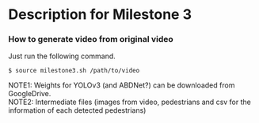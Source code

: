 # Description for Milestone 3

### How to generate video from original video
Just run the following command.  
```
$ source milestone3.sh /path/to/video  
```
NOTE1: Weights for YOLOv3 (and ABDNet?) can be downloaded from GoogleDrive.  
NOTE2: Intermediate files (images from video, pedestrians and csv for the information of each detected pedestrians)